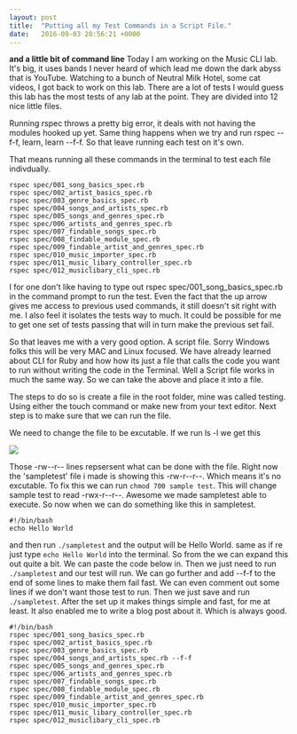 ```yaml
---
layout: post
title:  "Putting all my Test Commands in a Script File."
date:   2016-09-03 20:56:21 +0000
---
```


**and a little bit of command line**
Today I am working on the Music CLI lab. It's big, it uses bands I never heard of which lead me down the dark abyss that is YouTube. Watching to a bunch of Neutral Milk Hotel, some cat videos, I got back to work on this lab. There are a lot of tests I would guess this lab has the most tests of any lab at the point. They are divided into 12 nice little files. 

Running rspec throws a pretty big error, it deals with not having the modules hooked up yet. Same thing happens when we try and run rspec --f-f, learn, learn --f-f. So that leave running each test on it's own. 

That means running all these commands in the terminal to test each file indivdually.

```
rspec spec/001_song_basics_spec.rb
rspec spec/002_artist_basics_spec.rb
rspec spec/003_genre_basics_spec.rb
rspec spec/004_songs_and_artists_spec.rb
rspec spec/005_songs_and_genres_spec.rb
rspec spec/006_artists_and_genres_spec.rb
rspec spec/007_findable_songs_spec.rb
rspec spec/008_findable_module_spec.rb
rspec spec/009_findable_artist_and_genres_spec.rb
rspec spec/010_music_importer_spec.rb
rspec spec/011_music_libary_controller_spec.rb
rspec spec/012_musiclibary_cli_spec.rb
```


I for one don't like having to type out rspec spec/001_song_basics_spec.rb in the command prompt to run the test. Even the fact that the up arrow gives me access to previous used commands, it still doesn't sit right with me. I also feel it isolates the tests way to much. It could be possible for me to get one set of tests passing that will in turn make the previous set fail. 

So that leaves me with a very good option. A script file. Sorry Windows folks this will be very MAC and Linux focused. We have already learned about CLI for Ruby and how how its just a file that calls the code you want to run without writing the code in the Terminal. Well a Script file works in much the same way. So we can take the above and place it into a file. 

The steps to do so is create a file in the root folder, mine was called testing. Using either the touch command or make new from your text editor. Next step is to make sure that we can run the file. 

We need to change the file to be excutable. If we run ls -l we get this  


![](http://i.imgur.com/x7eLqKs.png)



Those -rw--r-- lines repsersent what can be done with the file. Right now the 'sampletest' file i made is showing this -rw-r--r--. Which means it's no excutable. To fix this we can run `chmod 700 sample test`. This will change sample test to read -rwx-r--r--.  Awesome we made sampletest able to execute. So now when we can do something like this in sampletest.

```
#!/bin/bash
echo Hello World
```

and then run `./sampletest` and the output will be Hello World. same as if re just type `echo Hello World` into the terminal. So from the we can expand this out quite a bit. We can paste the code below in. Then we just need to run `./sampletest` and our test will run. We can go further and add --f-f to the end of some lines to make them fail fast. We can even comment out some lines if we don't want those test to run. Then we just save and run `./sampletest`.  After the set up it makes things simple and fast, for me at least. It also enabled me to write a blog post about it. Which is always good. 


```
#!/bin/bash
rspec spec/001_song_basics_spec.rb
rspec spec/002_artist_basics_spec.rb
rspec spec/003_genre_basics_spec.rb
rspec spec/004_songs_and_artists_spec.rb --f-f
rspec spec/005_songs_and_genres_spec.rb
rspec spec/006_artists_and_genres_spec.rb
rspec spec/007_findable_songs_spec.rb
rspec spec/008_findable_module_spec.rb
rspec spec/009_findable_artist_and_genres_spec.rb
rspec spec/010_music_importer_spec.rb
rspec spec/011_music_libary_controller_spec.rb
rspec spec/012_musiclibary_cli_spec.rb
```



